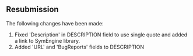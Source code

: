 
## Resubmission

The following changes have been made:

1. Fixed 'Description' in DESCRIPTION field to use single quote
   and added a link to SymEngine library.
2. Added 'URL' and 'BugReports' fields to DESCRIPTION
